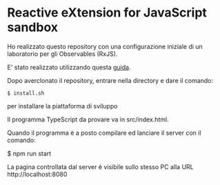 # Reactive eXtension for JavaScript sandbox

Ho realizzato questo repository con una configurazione iniziale di un laboratorio per gli Observables (RxJS).

E' stato realizzato utilizzando questa [guida](https://medium.com/codingthesmartway-com-blog/getting-started-with-rxjs-part-1-setting-up-the-development-environment-creating-observables-db76ce053725).

Dopo averclonato il repository, entrare nella directory e dare il comando:

    $ install.sh

per installare la piattaforma di sviluppo 

Il programma TypeScript da provare va in src/index.html.

Quando il programma è a posto compilare ed lanciare il server con il comando:

  $ npm run start

La pagina controllata dal server è visibile sullo stesso PC alla URL http://localhost:8080

